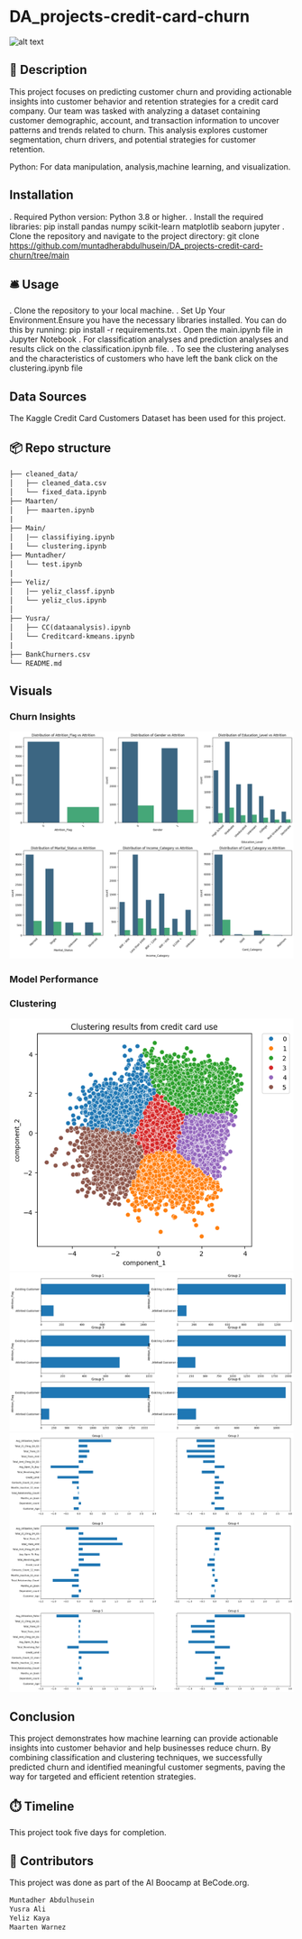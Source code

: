 # DA_projects-credit-card-churn


![alt text](https://www.informalnewz.com/wp-content/uploads/2023/10/New-Credit-Card.jpg)

 ## 🏢 Description

This project focuses on predicting customer churn and providing actionable insights into customer behavior and retention strategies for a credit card company. Our team was tasked with analyzing a dataset containing customer demographic, account, and transaction information to uncover patterns and trends related to churn. This analysis explores customer segmentation, churn drivers, and potential strategies for customer retention.

Python: For data manipulation, analysis,machine learning, and visualization.

## Installation
. Required Python version: Python 3.8 or higher.
. Install the required libraries:
    pip install pandas numpy scikit-learn matplotlib seaborn jupyter
. Clone the repository and navigate to the project directory:
    git clone https://github.com/muntadherabdulhusein/DA_projects-credit-card-churn/tree/main
  
## 🛎️ Usage
. Clone the repository to your local machine.
. Set Up Your Environment.Ensure you have the necessary libraries installed. You can do this by running:
    pip install -r requirements.txt
. Open the main.ipynb file in Jupyter Notebook
. For classification analyses and prediction analyses and results click on the classification.ipynb file.
. To see the clustering analyses and the characteristics of customers who have left the bank click on the 
clustering.ipynb file 

 ## Data Sources
 The Kaggle Credit Card Customers Dataset has been used for this project.

 ## 📦 Repo structure
 ```
├── cleaned_data/
│   ├── cleaned_data.csv
│   └── fixed_data.ipynb
├── Maarten/
│   ├── maarten.ipynb
| 
├── Main/
│   |── classifiying.ipynb
|   └── clustering.ipynb
├── Muntadher/
│   └── test.ipynb
|  
├── Yeliz/
│   |── yeliz_classf.ipynb
│   └── yeliz_clus.ipynb
│    
├── Yusra/
│   ├── CC(dataanalysis).ipynb
│   └── Creditcard-kmeans.ipynb
|   
├── BankChurners.csv
└── README.md
```
 ## Visuals

 ### Churn Insights
  ![alt text](image-1.png)

 ### Model Performance

 ### Clustering
![alt text](image-2.png)
![alt text](image-3.png)
![alt text](image-4.png)


 ## Conclusion
This project demonstrates how machine learning can provide actionable insights into customer behavior and help businesses reduce churn. By combining classification and clustering techniques, we successfully predicted churn and identified meaningful customer segments, paving the way for targeted and efficient retention strategies.

 ## ⏱️ Timeline
This project took five days for completion.

 ## 📌 Contributors
This project was done as part of the AI Boocamp at BeCode.org.
```
Muntadher Abdulhusein 
Yusra Ali
Yeliz Kaya
Maarten Warnez
```